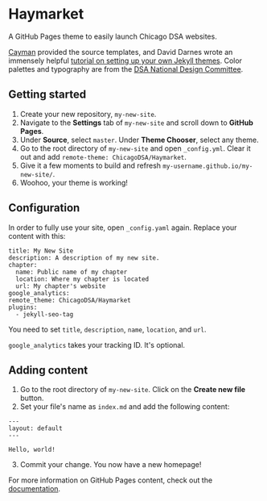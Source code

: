 # Haymarket
A GitHub Pages theme to easily launch Chicago DSA websites.

[Cayman](https://github.com/pages-themes/cayman) provided the source templates, and David Darnes wrote an immensely helpful [tutorial on setting up your own Jekyll themes](https://www.siteleaf.com/blog/making-your-first-jekyll-theme-part-1/). Color palettes and typography are from the [DSA National Design Committee](https://design.dsausa.org/).

## Getting started

1. Create your new repository, `my-new-site`.
2. Navigate to the **Settings** tab of `my-new-site` and scroll down to **GitHub Pages**.
3. Under **Source**, select `master`. Under **Theme Chooser**, select any theme.
4. Go to the root directory of `my-new-site` and open `_config.yml`. Clear it out and add `remote-theme: ChicagoDSA/Haymarket`.
5. Give it a few moments to build and refresh `my-username.github.io/my-new-site/`.
6. Woohoo, your theme is working!

## Configuration

In order to fully use your site, open `_config.yaml` again. Replace your content with this:

```
title: My New Site
description: A description of my new site.
chapter:
  name: Public name of my chapter
  location: Where my chapter is located
  url: My chapter's website
google_analytics:
remote_theme: ChicagoDSA/Haymarket
plugins:
  - jekyll-seo-tag
```
 
You need to set `title`, `description`, `name`, `location`, and `url`. 
 
`google_analytics` takes your tracking ID. It's optional.
 
## Adding content
 
1. Go to the root directory of `my-new-site`. Click on the **Create new file** button.
2. Set your file's name as `index.md` and add the following content:

```
---
layout: default
---

Hello, world!
```
3. Commit your change. You now have a new homepage!

For more information on GitHub Pages content, check out the [documentation](https://help.github.com/en/github/working-with-github-pages/adding-content-to-your-github-pages-site-using-jekyll).
